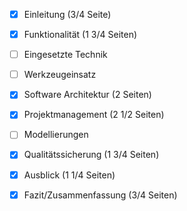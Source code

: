 - [x] Einleitung  (3/4 Seite)
- [x] Funktionalität  (1 3/4 Seiten)
- [ ] Eingesetzte Technik  
- [ ] Werkzeugeinsatz  
- [x] Software Architektur  (2 Seiten)
- [x] Projektmanagement  (2 1/2 Seiten)
- [ ] Modellierungen  
- [x] Qualitätssicherung  (1 3/4 Seiten)
- [x] Ausblick  (1 1/4 Seiten)
- [x] Fazit/Zusammenfassung  (3/4 Seiten)

